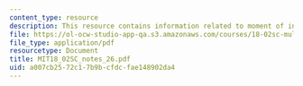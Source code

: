```yaml
---
content_type: resource
description: This resource contains information related to moment of inertia.
file: https://ol-ocw-studio-app-qa.s3.amazonaws.com/courses/18-02sc-multivariable-calculus-fall-2010/a007cb2572c17b9bcfdcfae148902da4_MIT18_02SC_notes_26.pdf
file_type: application/pdf
resourcetype: Document
title: MIT18_02SC_notes_26.pdf
uid: a007cb25-72c1-7b9b-cfdc-fae148902da4
---
```


